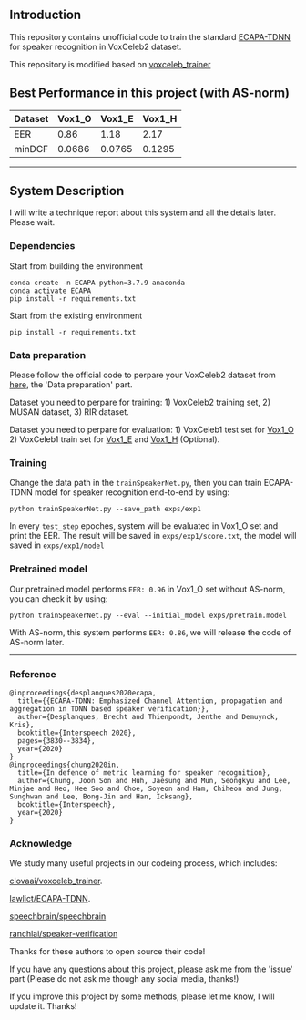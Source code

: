 ## Introduction

This repository contains unofficial code to train the standard [ECAPA-TDNN](https://arxiv.org/pdf/2005.07143.pdf) for speaker recognition in VoxCeleb2 dataset.

This repository is modified based on [voxceleb_trainer](https://github.com/clovaai/voxceleb_trainer)

## Best Performance in this project (with AS-norm)

| Dataset |  Vox1_O  |  Vox1_E  |  Vox1_H  |
| ------- |  ------  |  ------  |  ------  |
|  EER    |   0.86   |  1.18    |  2.17    |
|  minDCF |  0.0686  | 0.0765   |  0.1295  |

***

## System Description

I will write a technique report about this system and all the details later. Please wait.

### Dependencies

Start from building the environment
```
conda create -n ECAPA python=3.7.9 anaconda
conda activate ECAPA
pip install -r requirements.txt
```

Start from the existing environment
```
pip install -r requirements.txt
```

### Data preparation

Please follow the official code to perpare your VoxCeleb2 dataset from [here](https://github.com/clovaai/voxceleb_trainer), the 'Data preparation' part.

Dataset you need to perpare for training: 1) VoxCeleb2 training set, 2) MUSAN dataset, 3) RIR dataset.

Dataset you need to perpare for evaluation: 1) VoxCeleb1 test set for [Vox1_O](https://www.robots.ox.ac.uk/~vgg/data/voxceleb/meta/veri_test2.txt) 2) VoxCeleb1 train set for [Vox1_E](https://www.robots.ox.ac.uk/~vgg/data/voxceleb/meta/list_test_all2.txt) and [Vox1_H](https://www.robots.ox.ac.uk/~vgg/data/voxceleb/meta/list_test_hard2.txt) (Optional).

### Training

Change the data path in the `trainSpeakerNet.py`, then you can train ECAPA-TDNN model for speaker recognition end-to-end by using:

```
python trainSpeakerNet.py --save_path exps/exp1 
```

In every `test_step` epoches, system will be evaluated in Vox1_O set and print the EER. The result will be saved in `exps/exp1/score.txt`, the model will saved in `exps/exp1/model`

### Pretrained model

Our pretrained model performs `EER: 0.96` in Vox1_O set without AS-norm, you can check it by using: 
```
python trainSpeakerNet.py --eval --initial_model exps/pretrain.model
```

With AS-norm, this system performs `EER: 0.86`, we will release the code of AS-norm later.

***


### Reference

```
@inproceedings{desplanques2020ecapa,
  title={{ECAPA-TDNN: Emphasized Channel Attention, propagation and aggregation in TDNN based speaker verification}},
  author={Desplanques, Brecht and Thienpondt, Jenthe and Demuynck, Kris},
  booktitle={Interspeech 2020},
  pages={3830--3834},
  year={2020}
}
@inproceedings{chung2020in,
  title={In defence of metric learning for speaker recognition},
  author={Chung, Joon Son and Huh, Jaesung and Mun, Seongkyu and Lee, Minjae and Heo, Hee Soo and Choe, Soyeon and Ham, Chiheon and Jung, Sunghwan and Lee, Bong-Jin and Han, Icksang},
  booktitle={Interspeech},
  year={2020}
}
```

### Acknowledge

We study many useful projects in our codeing process, which includes:

[clovaai/voxceleb_trainer](https://github.com/clovaai/voxceleb_trainer).

[lawlict/ECAPA-TDNN](https://github.com/lawlict/ECAPA-TDNN/blob/master/ecapa_tdnn.py).

[speechbrain/speechbrain](https://github.com/speechbrain/speechbrain/blob/96077e9a1afff89d3f5ff47cab4bca0202770e4f/speechbrain/lobes/models/ECAPA_TDNN.py)

[ranchlai/speaker-verification](https://github.com/ranchlai/speaker-verification)

Thanks for these authors to open source their code!

If you have any questions about this project, please ask me from the 'issue' part (Please do not ask me though any social media, thanks!)

If you improve this project by some methods, please let me know, I will update it. Thanks!